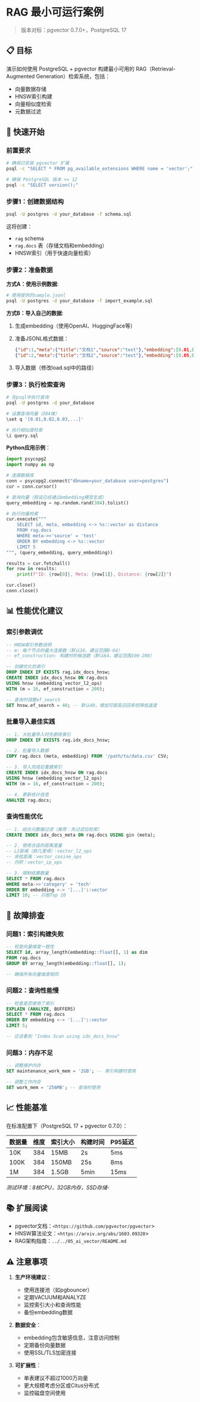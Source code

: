 ﻿# RAG 最小可运行案例

> 版本对标：pgvector 0.7.0+，PostgreSQL 17

## 📋 目标

演示如何使用 PostgreSQL + pgvector 构建最小可用的 RAG（Retrieval-Augmented Generation）检索系统，包括：

- 向量数据存储
- HNSW索引构建
- 向量相似度检索
- 元数据过滤

## 🚀 快速开始

### 前置要求

```bash
# 确保已安装 pgvector 扩展
psql -c "SELECT * FROM pg_available_extensions WHERE name = 'vector';"

# 确保 PostgreSQL 版本 >= 12
psql -c "SELECT version();"
```

### 步骤1：创建数据结构

```bash
psql -U postgres -d your_database -f schema.sql
```

这将创建：

- `rag` schema
- `rag.docs` 表（存储文档和embedding）
- HNSW索引（用于快速向量检索）

### 步骤2：准备数据

**方式A：使用示例数据**:

  ```bash
  # 使用提供的sample.jsonl
  psql -U postgres -d your_database -f import_example.sql
  ```

**方式B：导入自己的数据**:

1. 生成embedding（使用OpenAI、HuggingFace等）
2. 准备JSONL格式数据：

    ```json
    {"id":1,"meta":{"title":"文档1","source":"test"},"embedding":[0.01,0.02,...]}
    {"id":2,"meta":{"title":"文档2","source":"test"},"embedding":[0.05,0.02,...]}
    ```

3. 导入数据（修改load.sql中的路径）

### 步骤3：执行检索查询

  ```bash
  # 在psql中执行查询
  psql -U postgres -d your_database

  # 设置查询向量（384维）
  \set q '[0.01,0.02,0.03,...]'

  # 执行相似度检索
  \i query.sql
  ```

**Python应用示例**：

```python
import psycopg2
import numpy as np

# 连接数据库
conn = psycopg2.connect("dbname=your_database user=postgres")
cur = conn.cursor()

# 查询向量（假设已经通过embedding模型生成）
query_embedding = np.random.rand(384).tolist()

# 执行向量检索
cur.execute("""
    SELECT id, meta, embedding <-> %s::vector as distance
    FROM rag.docs
    WHERE meta->>'source' = 'test'
    ORDER BY embedding <-> %s::vector
    LIMIT 5
""", (query_embedding, query_embedding))

results = cur.fetchall()
for row in results:
    print(f"ID: {row[0]}, Meta: {row[1]}, Distance: {row[2]}")

cur.close()
conn.close()
```

## 📊 性能优化建议

### 索引参数调优

```sql
-- HNSW索引参数说明
-- m: 每个节点的最大连接数（默认16，建议范围8-64）
-- ef_construction: 构建时的候选数（默认64，建议范围100-200）

-- 创建优化的索引
DROP INDEX IF EXISTS rag.idx_docs_hnsw;
CREATE INDEX idx_docs_hnsw ON rag.docs 
USING hnsw (embedding vector_l2_ops) 
WITH (m = 16, ef_construction = 200);

-- 查询时调整ef_search
SET hnsw.ef_search = 40; -- 默认40，增加可提高召回率但降低速度
```

### 批量导入最佳实践

```sql
-- 1. 大批量导入时先删除索引
DROP INDEX IF EXISTS rag.idx_docs_hnsw;

-- 2. 批量导入数据
COPY rag.docs (meta, embedding) FROM '/path/to/data.csv' CSV;

-- 3. 导入完成后重建索引
CREATE INDEX idx_docs_hnsw ON rag.docs 
USING hnsw (embedding vector_l2_ops) 
WITH (m = 16, ef_construction = 200);

-- 4. 更新统计信息
ANALYZE rag.docs;
```

### 查询性能优化

```sql
-- 1. 结合元数据过滤（推荐：先过滤后检索）
CREATE INDEX idx_docs_meta ON rag.docs USING gin (meta);

-- 2. 使用合适的距离度量
-- L2距离（欧几里得）：vector_l2_ops
-- 余弦距离：vector_cosine_ops
-- 内积：vector_ip_ops

-- 3. 限制结果数量
SELECT * FROM rag.docs
WHERE meta->>'category' = 'tech'
ORDER BY embedding <-> '[...]'::vector
LIMIT 10; -- 只取Top 10
```

## 🔧 故障排查

### 问题1：索引构建失败

```sql
-- 检查向量维度一致性
SELECT id, array_length(embedding::float[], 1) as dim 
FROM rag.docs 
GROUP BY array_length(embedding::float[], 1);

-- 确保所有向量维度相同
```

### 问题2：查询性能慢

```sql
-- 检查是否使用了索引
EXPLAIN (ANALYZE, BUFFERS)
SELECT * FROM rag.docs
ORDER BY embedding <-> '[...]'::vector
LIMIT 5;

-- 应该看到 "Index Scan using idx_docs_hnsw"
```

### 问题3：内存不足

```sql
-- 调整维护内存
SET maintenance_work_mem = '2GB'; -- 索引构建时使用

-- 调整工作内存
SET work_mem = '256MB'; -- 查询时使用
```

## 📈 性能基准

在标准配置下（PostgreSQL 17 + pgvector 0.7.0）：

| 数据量 | 维度 | 索引大小 | 构建时间 | P95延迟 |
|--------|------|----------|----------|---------|
| 10K | 384 | 15MB | 2s | 5ms |
| 100K | 384 | 150MB | 25s | 8ms |
| 1M | 384 | 1.5GB | 5min | 15ms |

*测试环境：8核CPU，32GB内存，SSD存储*-

## 📚 扩展阅读

- pgvector文档：`<https://github.com/pgvector/pgvector`>
- HNSW算法论文：`<https://arxiv.org/abs/1603.09320`>
- RAG架构指南：`../../05_ai_vector/README.md`

## ⚠️ 注意事项

1. **生产环境建议**：
   - 使用连接池（如pgbouncer）
   - 定期VACUUM和ANALYZE
   - 监控索引大小和查询性能
   - 备份embedding数据

2. **数据安全**：
   - embedding包含敏感信息，注意访问控制
   - 定期备份向量数据
   - 使用SSL/TLS加密连接

3. **可扩展性**：
   - 单表建议不超过1000万向量
   - 更大规模考虑分区或Citus分布式
   - 监控磁盘空间使用
